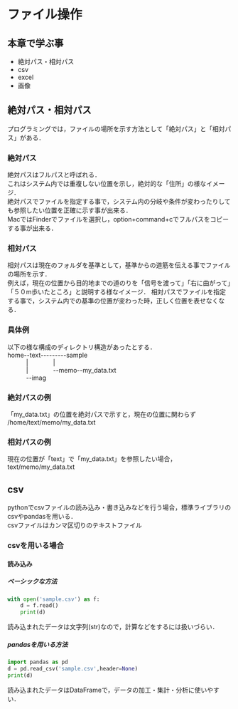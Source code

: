 # ファイル操作
## 本章で学ぶ事
- 絶対パス・相対パス
- csv
- excel
- 画像

## 絶対パス・相対パス
プログラミングでは，ファイルの場所を示す方法として「絶対パス」と「相対パス」がある．

### 絶対パス
絶対パスはフルパスと呼ばれる．  
これはシステム内では重複しない位置を示し，絶対的な「住所」の様なイメージ．  
絶対パスでファイルを指定する事で，システム内の分岐や条件が変わったりしても参照したい位置を正確に示す事が出来る．  
MacではFinderでファイルを選択し，option+command+cでフルパスをコピーする事が出来る．

### 相対パス
相対パスは現在のフォルダを基準として，基準からの道筋を伝える事でファイルの場所を示す．  
例えば，現在の位置から目的地までの道のりを「信号を渡って」「右に曲がって」「５０m歩いたところ」と説明する様なイメージ．
相対パスでファイルを指定する事で，システム内での基準の位置が変わった時，正しく位置を表せなくなる．

### 具体例
以下の様な構成のディレクトリ構造があったとする．<br>
home--text---------sample<br>
&emsp;&emsp;&emsp;|&emsp;&emsp;&emsp;&emsp;|<br>
&emsp;&emsp;&emsp;|&emsp;&emsp;&emsp;&emsp;--memo--my_data.txt<br>
&emsp;&emsp;&emsp;--imag<br>

### 絶対パスの例
「my_data.txt」の位置を絶対パスで示すと，現在の位置に関わらず<br>
/home/text/memo/my_data.txt
### 相対パスの例
現在の位置が「text」で「my_data.txt」を参照したい場合，<br>
text/memo/my_data.txt

## csv
pythonでcsvファイルの読み込み・書き込みなどを行う場合，標準ライブラリのcsvやpandasを用いる．  
csvファイルはカンマ区切りのテキストファイル
### csvを用いる場合
#### 読み込み
##### ベーシックな方法　　
```py
with open('sample.csv') as f:
    d = f.read()
    print(d)
```
読み込まれたデータは文字列(str)なので，計算などをするには扱いづらい．
##### pandasを用いる方法
```py
import pandas as pd
d = pd.read_csv('sample.csv',header=None)
print(d)
```
読み込まれたデータはDataFrameで，データの加工・集計・分析に使いやすい．

